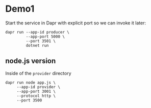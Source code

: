 # Demo1
Start the service in Dapr with explicit port so we can invoke it later:

```shell
dapr run --app-id producer \
         --app-port 5000 \
         --port 3501 \
         dotnet run

```

## node.js version 

Inside of the `provider` directory  

```shell
dapr run node app.js \
     --app-id provider \
     --app-port 3001 \
     --protocol http \
     --port 3500
```